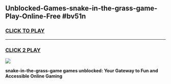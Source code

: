 
## Unblocked-Games-snake-in-the-grass-game-Play-Online-Free #bv51n
<h3>
<a href="https://us.freeplayer.one?title=snake-in-the-grass-game&ref=10M">CLICK TO PLAY</a></h3>
<hr>

<h3>
<a href="https://us.freeplayer.one?title=snake-in-the-grass-game&ref=10M">CLICK 2 PLAY</a>
  
</h3>

<a href="https://us.freeplayer.one?title=snake-in-the-grass-game&ref=10M"><img src="https://clearcache.store/games.png"></a>


**snake-in-the-grass-game games unblocked: Your Gateway to Fun and Accessible Online Gaming**
